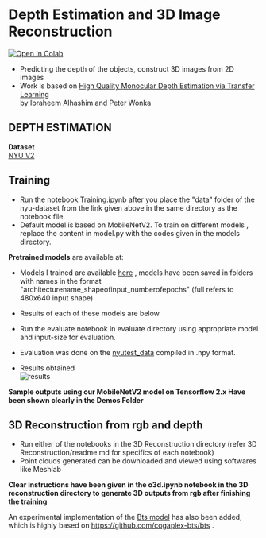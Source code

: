 # Depth Estimation and 3D Image Reconstruction
[![Open In Colab](https://colab.research.google.com/assets/colab-badge.svg)](https://colab.research.google.com/github/bsivadatta/3D-image-ReConstruction/blob/master/Training.ipynb)


- Predicting the depth of the objects, construct 3D images from 2D images <br/>
- Work is based on [High Quality Monocular Depth Estimation via Transfer Learning](https://arxiv.org/abs/1812.11941)<br/>
by Ibraheem Alhashim and Peter Wonka<br/>

## DEPTH ESTIMATION
**Dataset**<br/>
[NYU V2](https://tinyurl.com/nyu-data-zip)

## Training 
- Run the notebook Training.ipynb after you place the "data" folder of the nyu-dataset from the link given above in the same directory as the notebook file.
- Default model is based on MobileNetV2. To train on different models , replace the content in model.py with the codes given in the models directory.

**Pretrained models** are available at:<br/>

- Models I trained are available [here](https://drive.google.com/drive/folders/1C88ENnOCOi_5eeusYJcFNieDSWYgawCk?usp=sharing) , models have been saved in folders with names in the format "architecturename_shapeofinput_numberofepochs" (full refers to 480x640 input shape)
- Results of each of these models are below.<br/>
- Run the evaluate notebook in evaluate directory using appropriate model and input-size for evaluation.<br/>
- Evaluation was done on the [nyutest_data](https://s3-eu-west-1.amazonaws.com/densedepth/nyu_test.zip) compiled in .npy format.<br/>

- Results obtained <br/>
![results](https://github.com/bsivadatta/3D-image-ReConstruction/blob/master/results/results.jpg)<br/>

**Sample outputs using our MobileNetV2 model on Tensorflow 2.x Have been shown clearly in the Demos Folder**


## 3D Reconstruction from rgb and depth
- Run either of the notebooks in the 3D Reconstruction directory (refer 3D Reconstruction/readme.md for specifics of each notebook)
- Point clouds generated can be downloaded and viewed using softwares like Meshlab


**Clear instructions have been given in the o3d.ipynb notebook in the 3D reconstruction directory to generate 3D outputs from rgb after finishing the training**

An experimental implementation of the [Bts model](https://arxiv.org/abs/1907.10326) has also been added, which is highly based on https://github.com/cogaplex-bts/bts .
